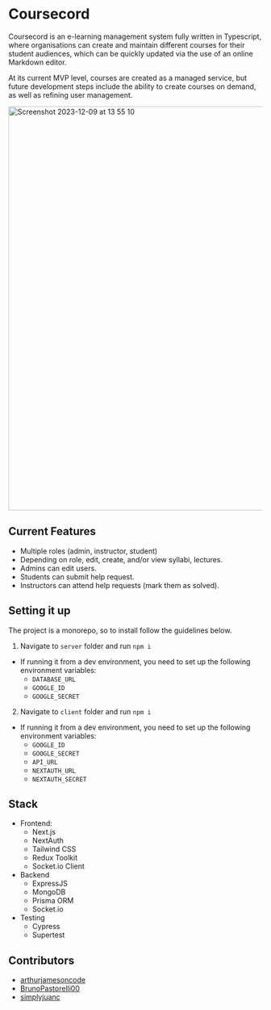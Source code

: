 # Coursecord
Coursecord is an e-learning management system fully written in Typescript, where organisations can create and maintain different courses for their student audiences, which can be quickly updated via the use of an online Markdown editor.

At its current MVP level, courses are created as a managed service, but future development steps include the ability to create courses on demand, as well as refining user management.

<img width="800" alt="Screenshot 2023-12-09 at 13 55 10" src="https://github.com/simplyjuanc/Coursecord/assets/37302562/672bd6a9-2611-4d35-b229-89942a8e29d7">

## Current Features
- Multiple roles (admin, instructor, student)
- Depending on role, edit, create, and/or view syllabi, lectures.
- Admins can edit users.
- Students can submit help request.
- Instructors can attend help requests (mark them as solved).


## Setting it up
The project is a monorepo, so to install follow the guidelines below.

1. Navigate to `server` folder and run `npm i` 
  - If running it from a dev environment, you need to set up the following environment variables:
    - `DATABASE_URL`
    - `GOOGLE_ID`
    - `GOOGLE_SECRET`
2. Navigate to `client` folder and run `npm i` 
  - If running it from a dev environment, you need to set up the following environment variables:
    - `GOOGLE_ID`
    - `GOOGLE_SECRET`
    - `API_URL`
    - `NEXTAUTH_URL`
    - `NEXTAUTH_SECRET`


## Stack
- Frontend:
  - Next.js
  - NextAuth
  - Tailwind CSS
  - Redux Toolkit
  - Socket.io Client
- Backend
  - ExpressJS
  - MongoDB
  - Prisma ORM
  - Socket.io
- Testing
  - Cypress
  - Supertest


## Contributors
- [arthurjamesoncode](https://github.com/arthurjamesoncode)
- [BrunoPastorelli00](https://github.com/BrunoPastorelli00)
- [simplyjuanc](https://github.com/simplyjuanc)


